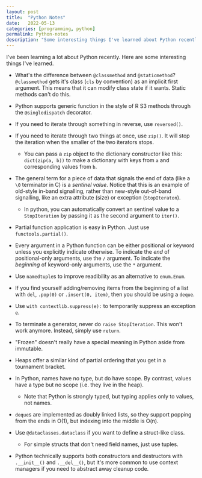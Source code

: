 ```yaml
---
layout: post
title:  "Python Notes"
date:   2022-05-13
categories: [programming, python]
permalink: Python-notes
description: "Some interesting things I've learned about Python recently"
---
```

I've been learning a lot about Python recently. Here are some interesting things I've learned.

- What's the difference between `@classmethod` and `@staticmethod`? `@classmethod` gets it's class (`cls` by convention) as an implicit first argument. This means that it can modify class state if it wants. Static methods can't do this.

- Python supports generic function in the style of R S3 methods through the `@singledispatch` decorator.

- If you need to iterate through something in reverse, use `reversed()`.

- If you need to iterate through two things at once, use `zip()`. It will stop the iteration when the smaller of the two iterators stops.
	- You can pass a `zip` object to the dictionary constructor like this: `dict(zip(a, b))` to make a dictionary with keys from `a` and corresponding values from `b`.

- The general term for a piece of data that signals the end of data (like a `\0` terminator in C) is a *sentinel value*. Notice that this is an example of old-style in-band signalling, rather than new-style out-of-band signalling, like an extra attribute (size) or exception (`StopIteraton`).
	- In python, you can automatically convert an sentinel value to a `StopIteration` by passing it as the second argument to `iter()`.


- Partial function application is easy in Python. Just use `functools.partial()`.

- Every argument in a Python function can be either positional or keyword unless you explicitly indicate otherwise. To indicate the *end* of positional-only arguments, use the `/` argument. To indicate the *beginning* of keyword-only arguments, use the `*` argument.


- Use `namedtuple`s to improve readibility as an alternative to `enum.Enum`.

- If you find yourself adding/removing items from the beginning of a list with `del`, `.pop(0)` or `.insert(0, item)`, then you should be using a `deque`.

- Use `with contextlib.suppress(e):` to temporarily suppress an exception `e`.

- To terminate a generator, never do `raise StopIteration`. This won't work anymore. Instead, simply use `return`.

- "Frozen" doesn't really have a special meaning in Python aside from immutable.

- Heaps offer a similar kind of partial ordering that you get in a tournament bracket.

- In Python, names have no type, but do have scope. By contrast, values have a type but no scope (i.e. they live in the heap).
	- Note that Python is strongly typed, but typing applies only to values, not names.

- `deque`s are implemented as doubly linked lists, so they support popping from the ends in O(1), but indexing into the middle is O(n).

- Use `@dataclasses.dataclass` if you want to define a struct-like class.
	- For simple structs that don't need field names, just use tuples.

- Python technically supports both constructors and destructors with `.__init__()` and `.__del__()`, but it's more common to use context managers if you need to abstract away cleanup code.
